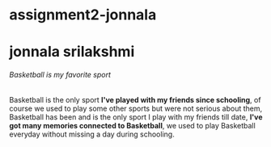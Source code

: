 # assignment2-jonnala
# jonnala srilakshmi
###### Basketball is my favorite sport
Basketball is the only sport **I've played with my friends since schooling**, of course we used to play some other sports but were not serious about them, Basketball has been and is the only sport I play with my friends till date, **I've got many memories connected to Basketball**, we used to play Basketball everyday without missing a day during schooling.